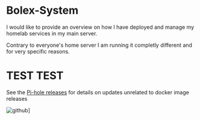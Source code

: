 # Bolex-System
I would like to provide an overview on how I have deployed and manage my homelab services in my main server.

Contrary to everyone's home server I am running it completly different and for very specific reasons.


# TEST TEST

See the [Pi-hole releases](https://github.com/pi-hole/pi-hole/releases) for details on updates unrelated to docker image releases



![github](https://img.shields.io/badge/GitHub-000000?style=for-the-badge&logo=GitHub&logoColor=white)]
